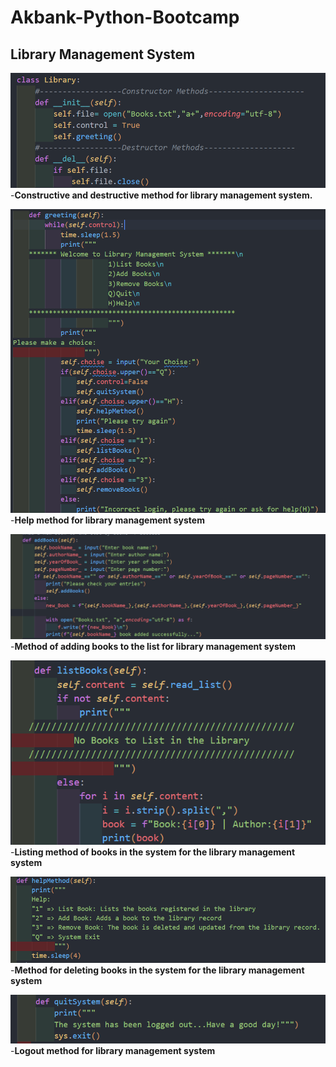 # Akbank-Python-Bootcamp
## Library Management System 


![Constructor-Destructor Method](SS/init.png)
-**Constructive and destructive method for library management system.**



![Help Method](SS/greeting.png)
-**Help method for library management system**



![Add Books Method](SS/add-books.png)
-**Method of adding books to the list for library management system**



![List Books Method](SS/list-books.png)
-**Listing method of books in the system for the library management system**



![Remove Books Method](SS/help.png)
-**Method for deleting books in the system for the library management system**


![Quit Method](SS/quit-system.png)
-**Logout method for library management system**


